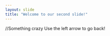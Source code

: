 ```yaml
---
layout: slide
title: "Welcome to our second slide!"
---
```

//Something crazy
Use the left arrow to go back!
